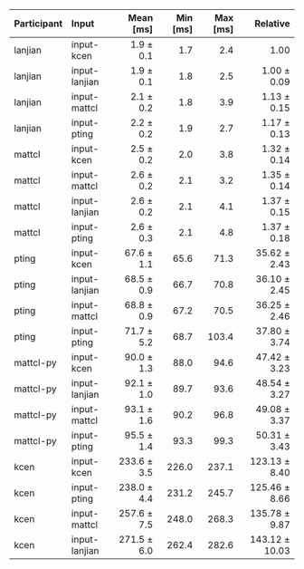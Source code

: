 | Participant | Input | Mean [ms] | Min [ms] | Max [ms] | Relative |
|:---|:---|---:|---:|---:|---:|
| lanjian | input-kcen | 1.9 ± 0.1 | 1.7 | 2.4 | 1.00 |
| lanjian | input-lanjian | 1.9 ± 0.1 | 1.8 | 2.5 | 1.00 ± 0.09 |
| lanjian | input-mattcl | 2.1 ± 0.2 | 1.8 | 3.9 | 1.13 ± 0.15 |
| lanjian | input-pting | 2.2 ± 0.2 | 1.9 | 2.7 | 1.17 ± 0.13 |
| mattcl | input-kcen | 2.5 ± 0.2 | 2.0 | 3.8 | 1.32 ± 0.14 |
| mattcl | input-mattcl | 2.6 ± 0.2 | 2.1 | 3.2 | 1.35 ± 0.14 |
| mattcl | input-lanjian | 2.6 ± 0.2 | 2.1 | 4.1 | 1.37 ± 0.15 |
| mattcl | input-pting | 2.6 ± 0.3 | 2.1 | 4.8 | 1.37 ± 0.18 |
| pting | input-kcen | 67.6 ± 1.1 | 65.6 | 71.3 | 35.62 ± 2.43 |
| pting | input-lanjian | 68.5 ± 0.9 | 66.7 | 70.8 | 36.10 ± 2.45 |
| pting | input-mattcl | 68.8 ± 0.9 | 67.2 | 70.5 | 36.25 ± 2.46 |
| pting | input-pting | 71.7 ± 5.2 | 68.7 | 103.4 | 37.80 ± 3.74 |
| mattcl-py | input-kcen | 90.0 ± 1.3 | 88.0 | 94.6 | 47.42 ± 3.23 |
| mattcl-py | input-lanjian | 92.1 ± 1.0 | 89.7 | 93.6 | 48.54 ± 3.27 |
| mattcl-py | input-mattcl | 93.1 ± 1.6 | 90.2 | 96.8 | 49.08 ± 3.37 |
| mattcl-py | input-pting | 95.5 ± 1.4 | 93.3 | 99.3 | 50.31 ± 3.43 |
| kcen | input-kcen | 233.6 ± 3.5 | 226.0 | 237.1 | 123.13 ± 8.40 |
| kcen | input-pting | 238.0 ± 4.4 | 231.2 | 245.7 | 125.46 ± 8.66 |
| kcen | input-mattcl | 257.6 ± 7.5 | 248.0 | 268.3 | 135.78 ± 9.87 |
| kcen | input-lanjian | 271.5 ± 6.0 | 262.4 | 282.6 | 143.12 ± 10.03 |
